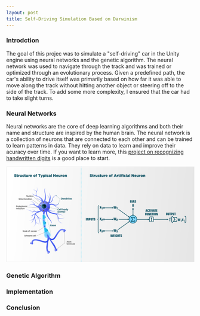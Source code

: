 ```yaml
---
layout: post
title: Self-Driving Simulation Based on Darwinism
---
```

### Introdction
The goal of this projec was to simulate a "self-driving" car in the Unity engine using neural networks and the genetic algorithm. The neural network was used to navigate through the track and was trained or optimized through an evolutionary process. Given a predefined path, the car's ability to drive itself was primarily based on how far it was able to move along the track without hitting another object or steering off to the side of the track. To add some more complexity, I ensured that the car had to take slight turns. 

### Neural Networks
Neural networks are the core of deep learning algorithms and both their name and structure are inspired by the human brain. The neural network is a collection of neurons that are connected to each other and can be trained to learn patterns in data. They rely on data to learn and improve their acuracy over time. If you want to learn more, this [project on recognizing handwritten digits](http://neuralnetworksanddeeplearning.com/chap1.html) is a good place to start.

![NN vs Brain](/assets/img/NNandBrain.png)

### Genetic Algorithm

### Implementation

### Conclusion
